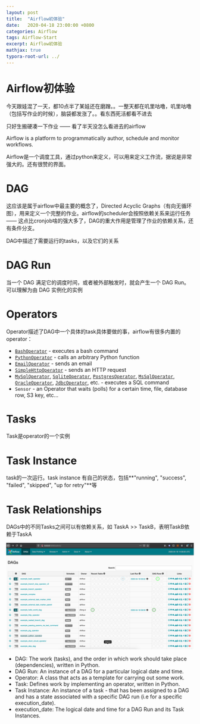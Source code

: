 ```yaml
---
layout: post
title:  "Airflow初体验"
date:   2020-04-18 23:00:00 +0800
categories: Airflow
tags: Airflow-Start
excerpt: Airflow初体验
mathjax: true
typora-root-url: ../
---
```


# Airflow初体验

今天跟娃混了一天，都10点半了某娃还在磨蹭。。一整天都在叽里咕噜，叽里咕噜（包括写作业的时候），脑袋都发涨了。。看东西死活都看不进去

只好生搬硬凑一下作业 —— 看了半天没怎么看进去的airflow

Airflow is a platform to programmatically author, schedule and monitor workflows.

Airflow是一个调度工具，通过python来定义，可以用来定义工作流，据说是非常强大的。还有很赞的界面。

# DAG

这应该是属于airflow中最主要的概念了，Directed Acyclic Graphs（有向无循环图），用来定义一个完整的作业。airflow的scheduler会按照依赖关系来运行任务 —— 这点比cronjob啥的强大多了，DAG的重大作用是管理了作业的依赖关系，还有条件分支。

DAG中描述了需要运行的tasks，以及它们的关系

# DAG Run

当一个 DAG 满足它的调度时间，或者被外部触发时，就会产生一个 DAG Run。可以理解为由 DAG 实例化的实例

# Operators

Operator描述了DAG中一个具体的task具体要做的事，airflow有很多内置的operator：

- [`BashOperator`](https://airflow.apache.org/docs/stable/_api/airflow/operators/bash_operator/index.html#airflow.operators.bash_operator.BashOperator) - executes a bash command
- [`PythonOperator`](https://airflow.apache.org/docs/stable/_api/airflow/operators/python_operator/index.html#airflow.operators.python_operator.PythonOperator) - calls an arbitrary Python function
- [`EmailOperator`](https://airflow.apache.org/docs/stable/_api/airflow/operators/email_operator/index.html#airflow.operators.email_operator.EmailOperator) - sends an email
- [`SimpleHttpOperator`](https://airflow.apache.org/docs/stable/_api/airflow/operators/http_operator/index.html#airflow.operators.http_operator.SimpleHttpOperator) - sends an HTTP request
- [`MySqlOperator`](https://airflow.apache.org/docs/stable/_api/airflow/operators/mysql_operator/index.html#airflow.operators.mysql_operator.MySqlOperator), [`SqliteOperator`](https://airflow.apache.org/docs/stable/_api/airflow/operators/sqlite_operator/index.html#airflow.operators.sqlite_operator.SqliteOperator), [`PostgresOperator`](https://airflow.apache.org/docs/stable/_api/airflow/operators/postgres_operator/index.html#airflow.operators.postgres_operator.PostgresOperator), [`MsSqlOperator`](https://airflow.apache.org/docs/stable/_api/airflow/operators/mssql_operator/index.html#airflow.operators.mssql_operator.MsSqlOperator), [`OracleOperator`](https://airflow.apache.org/docs/stable/_api/airflow/operators/oracle_operator/index.html#airflow.operators.oracle_operator.OracleOperator), [`JdbcOperator`](https://airflow.apache.org/docs/stable/_api/airflow/operators/jdbc_operator/index.html#airflow.operators.jdbc_operator.JdbcOperator), etc. - executes a SQL command
- `Sensor` - an Operator that waits (polls) for a certain time, file, database row, S3 key, etc…

# Tasks

Task是operator的一个实例

# Task Instance

task的一次运行。task instance 有自己的状态，包括**"running", "success", "failed", "skipped", "up for retry"**等

# Task Relationships

DAGs中的不同Tasks之间可以有依赖关系，如 TaskA >> TaskB，表明TaskB依赖于TaskA

![image-20200418225615960](/../assets/images/image-20200418225615960.png)

- DAG: The work (tasks), and the order in which work should take place (dependencies), written in Python.
- DAG Run: An instance of a DAG for a particular logical date and time.
- Operator: A class that acts as a template for carrying out some work.
- Task: Defines work by implementing an operator, written in Python.
- Task Instance: An instance of a task - that has been assigned to a DAG and has a state associated with a specific DAG run (i.e for a specific execution_date).
- execution_date: The logical date and time for a DAG Run and its Task Instances.